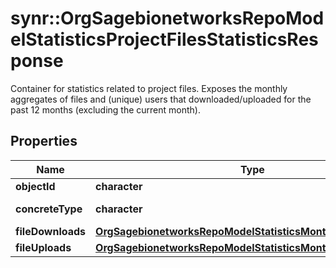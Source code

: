 # synr::OrgSagebionetworksRepoModelStatisticsProjectFilesStatisticsResponse

Container for statistics related to project files. Exposes the monthly aggregates of files and (unique) users that downloaded/uploaded for the past 12 months (excluding the current month).

## Properties
Name | Type | Description | Notes
------------ | ------------- | ------------- | -------------
**objectId** | **character** |  | [optional] 
**concreteType** | **character** |  | [Enum: [org.sagebionetworks.repo.model.statistics.ProjectFilesStatisticsResponse]] 
**fileDownloads** | [**OrgSagebionetworksRepoModelStatisticsMonthlyFilesStatistics**](org.sagebionetworks.repo.model.statistics.MonthlyFilesStatistics.md) |  | [optional] 
**fileUploads** | [**OrgSagebionetworksRepoModelStatisticsMonthlyFilesStatistics**](org.sagebionetworks.repo.model.statistics.MonthlyFilesStatistics.md) |  | [optional] 


